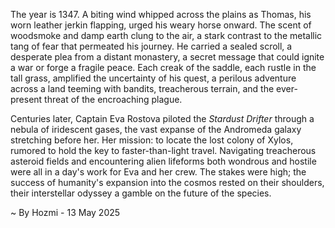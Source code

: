 
The year is 1347.  A biting wind whipped across the plains as Thomas, his worn leather jerkin flapping, urged his weary horse onward.  The scent of woodsmoke and damp earth clung to the air, a stark contrast to the metallic tang of fear that permeated his journey.  He carried a sealed scroll, a desperate plea from a distant monastery, a secret message that could ignite a war or forge a fragile peace.  Each creak of the saddle, each rustle in the tall grass, amplified the uncertainty of his quest, a perilous adventure across a land teeming with bandits, treacherous terrain, and the ever-present threat of the encroaching plague.

Centuries later,  Captain Eva Rostova piloted the *Stardust Drifter* through a nebula of iridescent gases, the vast expanse of the Andromeda galaxy stretching before her. Her mission: to locate the lost colony of Xylos, rumored to hold the key to faster-than-light travel.  Navigating treacherous asteroid fields and encountering alien lifeforms both wondrous and hostile were all in a day's work for Eva and her crew.  The stakes were high; the success of humanity's expansion into the cosmos rested on their shoulders, their interstellar odyssey a gamble on the future of the species.

~ By Hozmi - 13 May 2025
